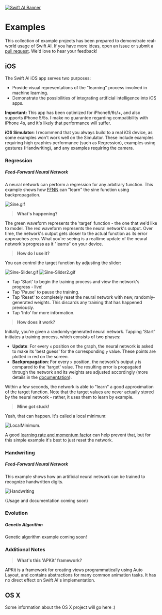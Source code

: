 [![Swift AI Banner](https://github.com/collinhundley/Swift-AI/blob/master/SiteAssets/Banner.png?raw=true)](https://github.com/collinhundley/Swift-AI#care-enough-to-donate)

# Examples
This collection of example projects has been prepared to demonstrate real-world usage of Swift AI.  If you have more ideas, open an [issue](https://github.com/collinhundley/Swift-AI/issues) or submit a [pull request](https://github.com/collinhundley/Swift-AI/pulls).  We'd love to hear your feedback!

## iOS
The Swift AI iOS app serves two purposes:
- Provide visual representations of the "learning" process involved in machine learning.
- Demonstrate the possibilities of integrating artificial intelligence into iOS apps.

**Important:** This app has been optimized for iPhone6/6s/+, and also supports iPhone 5/5s. I make no guarantee regarding compatibility with iPhone 4s, and it's likely that performance will suffer.

**iOS Simulator:** I recommend that you always build to a real iOS device, as some examples won't work well on the Simulator. These include examples requiring high graphics performance (such as Regression), examples using gestures (Handwriting), and any examples requiring the camera.

### Regression
##### Feed-Forward Neural Network

A neural network can perform a regression for any arbitrary function. This example shows how [FFNN](https://github.com/collinhundley/Swift-AI/blob/master/Documentation/FFNN.md#multi-layer-feed-forward-neural-network) can "learn" the sine function using backpropagation.

![Sine.gif](https://github.com/collinhundley/Swift-AI/blob/master/SiteAssets/Sine.gif?raw=true)

> **What's happening?**

The green waveform represents the 'target' function - the one that we'd like to model. The red waveform represents the neural network's output. Over time, the network's output gets closer to the actual function as its error approaches zero. What you're seeing is a realtime update of the neural network's progress as it "learns" on your device.

> **How do I use it?**

You can control the target function by adjusting the slider:

![Sine-Slider.gif](https://github.com/collinhundley/Swift-AI/blob/master/SiteAssets/Sine-Slider.gif?raw=true) ![Sine-Slider2.gif](https://github.com/collinhundley/Swift-AI/blob/master/SiteAssets/Sine-Slider2.gif?raw=true)

- Tap 'Start' to begin the training process and view the network's progress - live!
- Tap 'Pause' to pause the training.
- Tap 'Reset' to completely reset the neural network with new, randomly-generated weights. This discards any training that has happened previously.
- Tap 'Info' for more information.

> **How does it work?**

Initially, you're given a randomly-generated neural network. Tapping 'Start' initiates a training process, which consists of two phases:
- **Update**: For every `x` position on the graph, the neural network is asked to make its 'best guess' for the corresponding `y` value. These points are plotted in red on the screen.
- **Backpropagation**: For every `x` position, the network's output `y` is compared to the 'target' value. The resulting error is propagated through the network and its weights are adjusted accordingly (more details in the [documentation](https://github.com/collinhundley/Swift-AI/tree/master/Source#training)).

Within a few seconds, the network is able to "learn" a good approximation of the target function. Note that the target values are never actually stored by the neural network - rather, it uses them to learn by example.

> **Mine got stuck!**

Yeah, that can happen. It's called a local minimum:

![LocalMinimum](https://github.com/collinhundley/Swift-AI/blob/master/SiteAssets/LocalMinima.gif?raw=true).

A good [learning rate and momentum factor](https://github.com/collinhundley/Swift-AI/blob/master/Documentation/FFNN.md#standard) can help prevent that, but for this simple example it's best to just reset the network.

### Handwriting
##### Feed-Forward Neural Network

This example shows how an artificial neural network can be trained to recognize handwritten digits.

![Handwriting](https://github.com/collinhundley/Swift-AI/blob/master/SiteAssets/Handwriting.png?raw=true)

(Usage and documentation coming soon)


### Evolution

##### Genetic Algorithm

Genetic algorithm example coming soon!


### Additional Notes

> **What's this 'APKit' framework?**

APKit is a framework for creating views programmatically using Auto Layout, and contains abstractions for many common animation tasks.  It has no direct effect on Swift AI's implementation.


## OS X

Some information about the OS X project will go here :)
